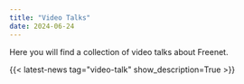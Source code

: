 ```yaml
---
title: "Video Talks"
date: 2024-06-24
---
```


Here you will find a collection of video talks about Freenet.

{{< latest-news tag="video-talk" show_description=True >}}
